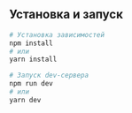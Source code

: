 ## Установка и запуск

```bash
# Установка зависимостей
npm install
# или
yarn install
```
```bash
# Запуск dev-сервера
npm run dev
# или
yarn dev
```
